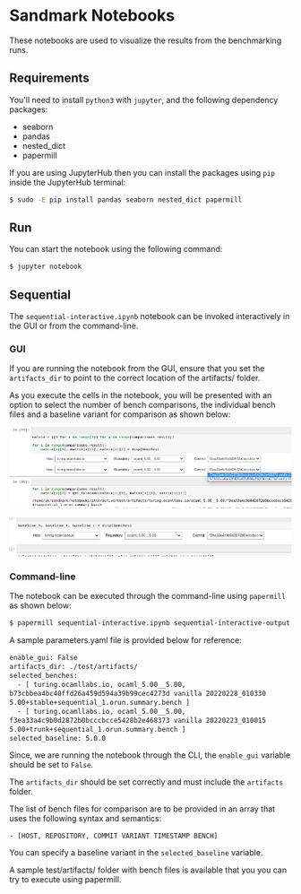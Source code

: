 # Sandmark Notebooks

These notebooks are used to visualize the results from the
benchmarking runs.

## Requirements

You'll need to install `python3` with `jupyter`, and the following
dependency packages:

* seaborn
* pandas
* nested_dict
* papermill

If you are using JupyterHub then you can install the packages using
`pip` inside the JupyterHub terminal:

```bash
$ sudo -E pip install pandas seaborn nested_dict papermill
```

## Run

You can start the notebook using the following command:

```bash
$ jupyter notebook
```

## Sequential

The `sequential-interactive.ipynb` notebook can be invoked
interactively in the GUI or from the command-line.

### GUI

If you are running the notebook from the GUI, ensure that you set the
`artifacts_dir` to point to the correct location of the artifacts/
folder.

As you execute the cells in the notebook, you will be presented with
an option to select the number of bench comparisons, the individual
bench files and a baseline variant for comparison as shown below:

![Select comparisons and benches](interactive/images/sequential-select-comparisons.png)

![Select baseline variant](interactive/images/sequential-select-baseline-variant.png)

### Command-line

The notebook can be executed through the command-line using
`papermill` as shown below:

```bash
$ papermill sequential-interactive.ipynb sequential-interactive-output.ipynb -f parameters.yaml
```

A sample parameters.yaml file is provided below for reference:

```
enable_gui: False
artifacts_dir: ./test/artifacts/
selected_benches:
  - [ turing.ocamllabs.io, ocaml_5.00__5.00, b73cbbea4bc40ffd26a459d594a39b99cec4273d vanilla 20220228_010330 5.00+stable+sequential_1.orun.summary.bench ]
  - [ turing.ocamllabs.io, ocaml_5.00__5.00, f3ea33a4c9b0d2872b0bcccbcce5428b2e468373 vanilla 20220223_010015 5.00+trunk+sequential_1.orun.summary.bench ]
selected_baseline: 5.0.0
```

Since, we are running the notebook through the CLI, the `enable_gui`
variable should be set to `False`.

The `artifacts_dir` should be set correctly and must include the
`artifacts` folder.

The list of bench files for comparison are to be provided in an array
that uses the following syntax and semantics:

```
- [HOST, REPOSITORY, COMMIT VARIANT TIMESTAMP BENCH]
```

You can specify a baseline variant in the `selected_baseline`
variable.

A sample test/artifacts/ folder with bench files is available that you
you can try to execute using papermill.
